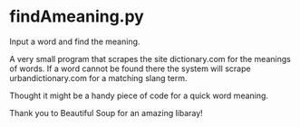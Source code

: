 # findAmeaning.py
Input a word and find the meaning. 

A very small program that scrapes the site
dictionary.com for the meanings of words. If
a word cannot be found there the system will
scrape urbandictionary.com for a matching slang
term. 

Thought it might be a handy piece of code for 
a quick word meaning. 

Thank you to Beautiful Soup for an amazing 
libaray!
